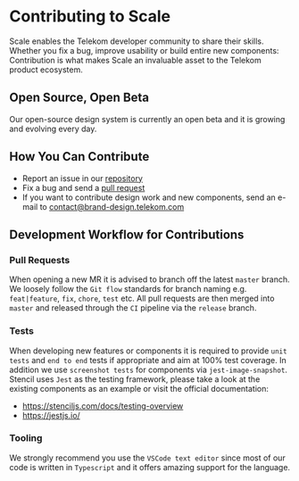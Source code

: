 # Contributing to Scale

Scale enables the Telekom developer community to share their skills. Whether you fix a bug, improve usability or build entire new components: Contribution is what makes Scale an invaluable asset to the Telekom product ecosystem.

## Open Source, Open Beta

Our open-source design system is currently an open beta and it is growing and evolving every day.

## How You Can Contribute

- Report an issue in our [repository](https://gitlab.com/scale-ds/scale-telekom)
- Fix a bug and send a [pull request](https://gitlab.com/scale-ds/scale-telekom)
- If you want to contribute design work and new components, send an e-mail to <a href="mailto:contact@brand-design.telekom.com">contact@brand-design.telekom.com</a>

## Development Workflow for Contributions

### Pull Requests

When opening a new MR it is advised to branch off the latest `master` branch. We loosely follow the `Git flow` standards for branch naming e.g. `feat|feature`, `fix`, `chore`, `test` etc. All pull requests are then merged into `master` and released through the `CI` pipeline via the `release` branch.

### Tests

When developing new features or components it is required to provide `unit tests` and `end to end` tests if appropriate and aim at 100% test coverage. In addition we use `screenshot tests` for components via `jest-image-snapshot`. Stencil uses `Jest` as the testing framework, please take a look at the existing components as an example or visit the official documentation:

- https://stenciljs.com/docs/testing-overview
- https://jestjs.io/

### Tooling

We strongly recommend you use the `VSCode text editor` since most of our code is written in `Typescript` and it offers amazing support for the language.
